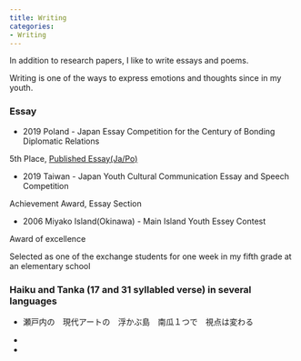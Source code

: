 ```yaml
---
title: Writing
categories:
- Writing
---
```

In addition to research papers, I like to write essays and poems.

Writing is one of the ways to express emotions and thoughts since in my youth.

<!-- more -->
### Essay
* 2019 Poland - Japan Essay Competition for the Century of Bonding Diplomatic Relations 

5th Place, [Published Essay(Ja/Po)](https://jpya.or.jp/ja/essaybook100yearanniversary/?fbclid=IwAR0SzSx6VSCblIBN87oWfzb3dBsDzXmn62247LG3Td8FlcD9IZtXoyF9ZrU)

* 2019 Taiwan - Japan Youth Cultural Communication Essay and Speech Competition

Achievement Award, Essay Section

* 2006 Miyako Island(Okinawa) - Main Island Youth Essey Contest

Award of excellence

Selected as one of the exchange students for one week in my fifth grade at an elementary school

### Haiku and Tanka (17 and 31 syllabled verse) in several languages
* 瀬戸内の　現代アートの　浮かぶ島　南瓜１つで　視点は変わる

*

*

